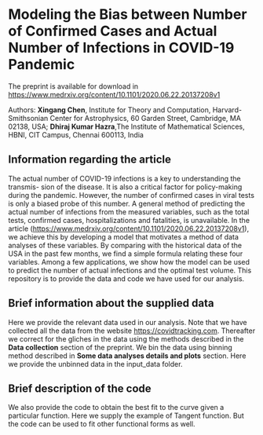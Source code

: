# Modeling the Bias between Number of Confirmed Cases and Actual Number of Infections in COVID-19 Pandemic

The preprint is available for download in https://www.medrxiv.org/content/10.1101/2020.06.22.20137208v1

Authors: **Xingang Chen**, Institute for Theory and Computation, Harvard-Smithsonian Center for Astrophysics, 60 Garden Street, Cambridge, MA 02138, USA; 
**Dhiraj Kumar Hazra**,The Institute of Mathematical Sciences, HBNI, CIT Campus, Chennai 600113, India

## Information regarding the article

The actual number of COVID-19 infections is a key to understanding the transmis- sion of the disease. It is also a critical factor for policy-making during the pandemic. However, the number of confirmed cases in viral tests is only a biased probe of this number. A general method of predicting the actual number of infections from the measured variables, such as the total tests, confirmed cases, hospitalizations and fatalities, is unavailable. In the article (https://www.medrxiv.org/content/10.1101/2020.06.22.20137208v1), we achieve this by developing a model that motivates a method of data analyses of these variables. By comparing with the historical data of the USA in the past few months, we find a simple formula relating these four variables. Among a few applications, we show how the model can be used to predict the number of actual infections and the optimal test volume. This repository is to provide the data and code we have used for our analysis.


## Brief information about the supplied data 

Here we provide the relevant data used in our analysis. Note that we have collected all the data from the website https://covidtracking.com. Thereafter we correct for the gliches in the data using the methods described in the **Data collection** section of the preprint. We bin the data using binning method described in **Some data analyses details and plots** section. Here we provide the unbinned data in the input_data folder. 



## Brief description of the code

We also provide the code to obtain the best fit to the curve given a particular function. Here we supply the example of Tangent function. But the code can be used to fit other functional forms as well. 
